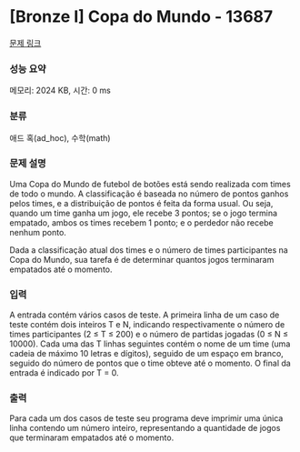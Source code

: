 # [Bronze I] Copa do Mundo - 13687 

[문제 링크](https://www.acmicpc.net/problem/13687) 

### 성능 요약

메모리: 2024 KB, 시간: 0 ms

### 분류

애드 혹(ad_hoc), 수학(math)

### 문제 설명

<p>Uma Copa do Mundo de futebol de botões está sendo realizada com times de todo o mundo. A classificação é baseada no número de pontos ganhos pelos times, e a distribuição de pontos é feita da forma usual. Ou seja, quando um time ganha um jogo, ele recebe 3 pontos; se o jogo termina empatado, ambos os times recebem 1 ponto; e o perdedor não recebe nenhum ponto.</p>

<p>Dada a classificação atual dos times e o número de times participantes na Copa do Mundo, sua tarefa é de determinar quantos jogos terminaram empatados até o momento.</p>

### 입력 

 <p>A entrada contém vários casos de teste. A primeira linha de um caso de teste contém dois inteiros T e N, indicando respectivamente o número de times participantes (2 ≤ T ≤ 200) e o número de partidas jogadas (0 ≤ N ≤ 10000). Cada uma das T linhas seguintes contém o nome de um time (uma cadeia de máximo 10 letras e dígitos), seguido de um espaço em branco, seguido do número de pontos que o time obteve até o momento. O final da entrada é indicado por T = 0.</p>

### 출력 

 <p>Para cada um dos casos de teste seu programa deve imprimir uma única linha contendo um número inteiro, representando a quantidade de jogos que terminaram empatados até o momento.</p>

